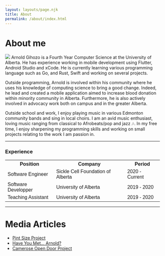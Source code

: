 ```yaml
---
layout: layouts/page.njk
title: About
permalink: /about/index.html
---
```


# About me
![](/images/arnoldwebsitePic.jpeg) Arnold Gihozo is a Fourth Year Computer Science at the University of Alberta. He has experience working in mobile development using Flutter, Android Studio and xCode. He is currently
learning various programming language such as Go, and Rust, Swift and working on several projects. 

Outside programming, Arnold is involved within his community where he uses his knowledge of computing science to bring a good change. Indeed, he lead and created a mobile application
aimed to increase blood donation within minority community in Alberta. Furthermore, he is also actively involved in advocacy work both on campus and in the greater Alberta.

Outside school and work, I enjoy playing music in various Edmonton community bands and sing in local choirs. I am an avid music enthusiast, loving music ranging from classical to Afrobeats/pop and jazz 🎶. In my free time, I enjoy sharpening my programming skills and working on small projects relating to the work I am passion in.

- - -

<html>
<head>
<style>
table {
  font-family: arial, sans-serif;
  border-collapse: collapse;
  width: 100%;
}

td, th {
  border: 1px solid #dddddd;
  text-align: left;
  padding: 8px;
}

tr:nth-child(even) {
  background-color: #dddddd;
}
</style>
</head>
<body>

<h3>Experience</h3>

<table>
  <tr>
    <th>Position</th>
    <th>Company</th>
    <th>Period</th>
  </tr>
  <tr>
    <td>Software Engineer</td>
    <td>Sickle Cell Foundation of Alberta</td>
    <td>2020 - Current</td>
  </tr>
  <tr>
    <td>Software Developper</td>
    <td>University of Alberta</td>
    <td>2019 - 2020</td>
  </tr>
  <tr>
    <td>Teaching Assistant</td>
    <td>University of Alberta</td>
    <td>2019 - 2020</td>
  </tr>
</table>

</body>
</html>



- - -

# Media Articles
- [Pint Size Project](https://vimeo.com/474012684/decd00ec5d)
- [Have You Met... Arnold?](https://medium.com/youalberta/have-you-met-arnold-c9734f219dae)
- [Camerose Open Door Project](https://issuu.com/uofa_augustana/docs/2020_r2c_2020-06-18/s/10755258)

